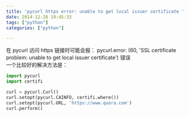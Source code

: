 ```yaml
---
title: 'pycurl https error: unable to get local issuer certificate '
date: 2014-12-28 19:45:33
tags: ["python"]
categories: ["python"]

---
```

在 pycurl 访问 https 链接时可能会报： pycurl.error: (60, 'SSL certificate problem: unable to get local issuer certificate') 错误<br>
一个比较好的解决方法是：
```python
import pycurl
import certifi

curl = pycurl.Curl()
curl.setopt(pycurl.CAINFO, certifi.where())
curl.setopt(pycurl.URL, 'https://www.quora.com')
curl.perform()
```